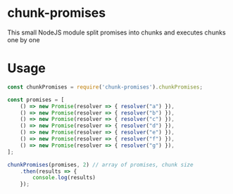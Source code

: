 # chunk-promises
This small NodeJS module split promises into chunks and executes chunks one by one

# Usage
```js
const chunkPromises = require('chunk-promises').chunkPromises;

const promises = [
    () => new Promise(resolver => { resolver("a") }),
    () => new Promise(resolver => { resolver("b") }),
    () => new Promise(resolver => { resolver("c") }),
    () => new Promise(resolver => { resolver("d") }),
    () => new Promise(resolver => { resolver("e") }),
    () => new Promise(resolver => { resolver("f") }),
    () => new Promise(resolver => { resolver("g") }),
];

chunkPromises(promises, 2) // array of promises, chunk size
    .then(results => {
        console.log(results)
    });
```
